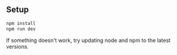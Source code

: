 ## Setup

```bash
npm install
npm run dev
```

If something doesn't work, try updating node and npm to the latest versions.
